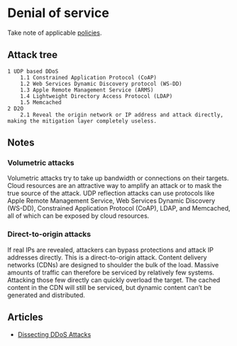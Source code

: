 # Denial of service

Take note of applicable [policies](../challenges/policies.md).

## Attack tree

```text
1 UDP based DDoS
    1.1 Constrained Application Protocol (CoAP)
    1.2 Web Services Dynamic Discovery protocol (WS-DD)
    1.3 Apple Remote Management Service (ARMS)
    1.4 Lightweight Directory Access Protocol (LDAP)
    1.5 Memcached
2 D2O
    2.1 Reveal the origin network or IP address and attack directly, making the mitigation layer completely useless.
```

## Notes

### Volumetric attacks

Volumetric attacks try to take up bandwidth or connections on their targets. Cloud
resources are an attractive way to amplify an attack or to mask the true source of the
attack. UDP reflection attacks can use protocols like Apple Remote Management Service, Web Services
Dynamic Discovery (WS-DD), Constrained Application Protocol (CoAP), LDAP, and
Memcached, all of which can be exposed by cloud resources.

### Direct-to-origin attacks

If real IPs are revealed, attackers can bypass protections and attack IP addresses directly.
This is a direct-to-origin attack. Content delivery networks (CDNs) are designed to
shoulder the bulk of the load. Massive amounts of traffic can therefore be serviced by
relatively few systems. Attacking those few directly can quickly overload the target. The
cached content in the CDN will still be serviced, but dynamic content can’t be generated and distributed.

## Articles

* [Dissecting DDoS Attacks](https://team-cymru.com/blog/2020/05/15/dissecting-ddos-attacks/)
